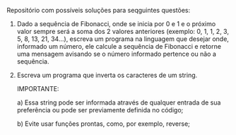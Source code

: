 Repositório com possíveis soluções para seqguintes questões:

1. Dado a sequência de Fibonacci, onde se inicia por 0 e 1 e o próximo valor sempre será a soma dos 2 valores anteriores (exemplo: 0, 1, 1, 2, 3, 5, 8, 13, 21, 34...), escreva um programa na linguagem que desejar onde, informado um número, ele calcule a sequência de Fibonacci e retorne uma mensagem avisando se o número informado pertence ou não a sequência.

2.  Escreva um programa que inverta os caracteres de um string.

    IMPORTANTE:

    a) Essa string pode ser informada através de qualquer entrada de sua preferência ou pode ser previamente definida no código;
    
    b) Evite usar funções prontas, como, por exemplo, reverse;

